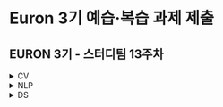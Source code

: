 # Euron 3기 예습·복습 과제 제출

## EURON 3기 - 스터디팀 13주차

<details>
<summary>CV</summary>
<div markdown="1">

<br />

| 주차 | 내용 | 발표자 | 발표자료 |
| ---- | ---------------- | ------------------------------------ | -------- |
| 13 | cs231n 11강 | 김나은, 신지연 | [📚]() |



## **Assignment**

### **📍 13주차 예습과제 (~11/21)**

① CS231N 11강을 수강하고, 요약 및 정리한 내용을 깃허브에 업로드

② (선택) 질문 사항이나 공유하고 싶은 내용 `Ewha-Euron/2022-2-Euron-CV` issue에 추가

**예습과제 제출 방법**

> 해당 파일을 master branch에 업로드하신 후 해당 master branch에서 pull request 를 진행해주세요.
>

### **📍 12주차 복습과제 (~11/21)**

- [https://cs231n.github.io/assignments2021/assignment2/](https://cs231n.github.io/assignments2021/assignment2/)의 `Q5: PyTorch/TensorFlow on CIFAR-10`
	ⓐ `PyTorch.ipynb` 을 완료하신 후, `.py` 파일로 변환해서 제출해주세요. (모든 cell을 하나의 py 파일에 합쳐주세요)
	  - 파일명: `PyTorch.py` (프레임워크로 파이토치 사용을 권장합니다)

- [https://cs231n.github.io/assignments2021/assignment3/](https://cs231n.github.io/assignments2021/assignment3/)의 `Q1: Image Captioning with Vanilla RNNs` 
	ⓐ `RNN_Captioning.ipynb` 을 완료하신 후, `.py` 파일로 변환해서 제출해주세요. (모든 cell을 하나의 py 파일에 합쳐주세요) 
	  - 파일명: `RNN_Captioning.py`
	ⓑ `LSTM_Captioning.ipynb` 을 완료하신 후, `.py` 파일로 변환해서 제출해주세요. (모든 cell을 하나의 py 파일에 합쳐주세요)
	  - 파일명: `LSTM_Captioning.py`

- **Extra-Credit:** `Q2: Image Captioning with Transformers (20 points)`


**복습과제 제출 방법**

> 해당 파일을 Week_12 branch에 업로드하신 후 해당 Week_12 branch에서 pull request 를 진행해주세요.
>
## **Due**

- 13주차 예습과제
	- **11월 21일**까지 제출합니다.
- 12주차 복습과제
	- **11월 21일**까지 제출합니다.

</div>
</details>



<details>
<summary>NLP</summary>
<div markdown="1">       

  | 주차 | 내용             | 발표자                               | 발표자료 |
| ---- | ---------------- | ------------------------------------ | -------- |
|  13주차   |   cs224n 12강   |  김수한, 송민경   | [📚]()    |

## Assignment
### 📍 예습과제 

1️⃣ CS224N 12강을 수강하고, 요약 및 정리한 내용을 깃허브에 업로드  
2️⃣ (선택) 질문 사항이나 공유하고 싶은 내용 `Ewha-Euron/2022-02-Euron-NLP` issue에 추가

### 예습과제 제출 방법
  
> 해당 파일을 `master` branch에 업로드하신 후 해당 `master`  branch에서  `pull request` 를 진행해주세요.
  
- 과제 제출 방법
    - 레포: (origin) username/2022-2-Euron-Study-Assignment
    - 브랜치: `master`
    - 해당 주차 브랜치에 과제 업로드하고 Pull Request, 이때 label은 `NLP` , `예습과제`
    
### 📍 복습과제
  - 아래 구글 드라이브에서 ipynb 파일을 다운받아 필사 과제를 진행해주시면 됩니다.
  - 구글 드라이브 링크로 접속 후 '파일-드라이브에 사본 저장'해서 본인 드라이브에 저장된 사본을 가지고 실습을 진행해주세요!
  
    - https://colab.research.google.com/drive/16_SiLvyWI3okdJMM4A0RrYOEBqBdD5EE?usp=sharing

  
### 복습과제 제출 방법
  
> 해당 파일을 `Week_13` branch에 업로드하신 후 해당 `Week_13`  branch에서  `pull request` 를 진행해주세요.
  
- 과제 제출 방법
    - 레포: (origin) username/2022-2-Euron-Study-Assignment
    - 브랜치: `Week_13`
    - 해당 주차 브랜치에 과제 업로드하고 Pull Request, 이때 label은 `NLP` , `복습과제`

## **Due**

- 12주차 예습과제
    - **11월 21일**까지 제출합니다.
- 12주차 복습과제
    - **11월 28일**까지 제출합니다.

</div>
</details>

<details>
<summary>DS</summary>
<div markdown="1">       

<br />  
  
| 주차 | 내용         | 발표자                       | 발표자료 |
| ---- | ------------ | ---------------------------- | -------- |
|  13   |파이썬머신러닝완벽가이드 8장 01~06|조혜빈, 차수빈, 소예림| [📚]()    |



## Assignment

> 매주 예습 과제와 복습 과제가 주어집니다. 
  
### 📍 예습과제 (~11/21)
 1️⃣ 파이썬 머신러닝 완벽 가이드 8장 01~06을 필사하여 주피터나 구글 코랩으로 실행한 실습 코드들을 ipynb 형식으로 정리

 
### 예습과제 제출 방법
  
> 해당 파일을 `master` branch에 업로드하신 후 해당 `master`  branch에서  `pull request` 를 진행해주세요.
  
- 과제 제출 방법
    - 레포: (origin) username/2022-2-Euron-Study-Assignments
    - 브랜치: `master`
    - 해당 주차 브랜치에 과제 업로드하고 Pull Request, 이때 label은 `DS` , `예습과제`
  
### 📍 복습과제 (~11/21)


### 복습과제 제출 방법
  
> 해당 파일을 `Week_12` branch에 업로드하신 후 해당 `Week_12`  branch에서  `pull request` 를 진행해주세요.
  
- 과제 제출 방법
    - 레포: (origin) username/2022-2-Euron-Study-Assignments
    - 브랜치: `Week_12`
    - 해당 주차 브랜치에 과제 업로드하고 Pull Request, 이때 label은 `DS` , `복습과제`

  
## Due 
  
📍 13주차 예습과제
  - **11월 21일**까지 제출합니다.
  
📍 12주차 복습과제
  - **11월 21일**까지 제출합니다.

